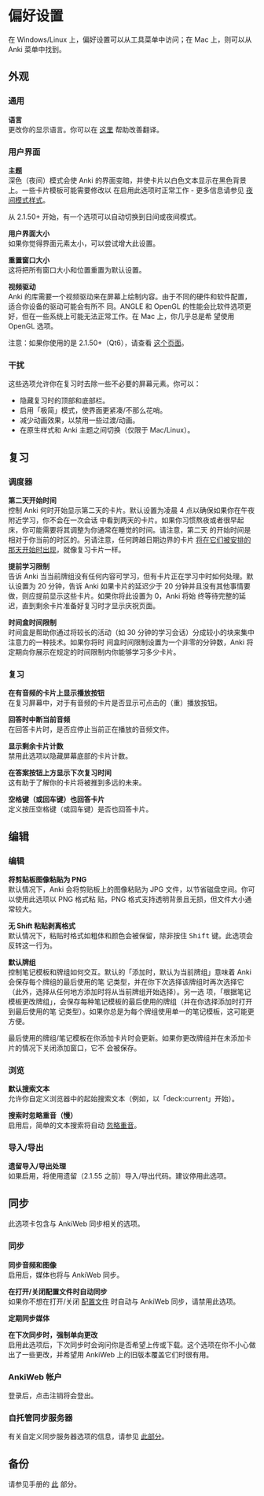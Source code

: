# 偏好设置

<!-- toc -->

在 Windows/Linux 上，偏好设置可以从工具菜单中访问；在 Mac 上，则可以从 Anki 菜单中找到。

## 外观

### 通用

**语言**\
更改你的显示语言。你可以在 [这里](https://translating.ankiweb.net/) 帮助改善翻译。

### 用户界面

**主题**\
深色（夜间）模式会使 Anki 的界面变暗，并使卡片以白色文本显示在黑色背景上。一些卡片模板可能需要修改以
在启用此选项时正常工作 - 更多信息请参见 [夜间模式样式](templates/styling.md#夜间模式)。

从 2.1.50+ 开始，有一个选项可以自动切换到日间或夜间模式。

**用户界面大小**\
如果你觉得界面元素太小，可以尝试增大此设置。

**重置窗口大小**\
这将把所有窗口大小和位置重置为默认设置。

**视频驱动**\
Anki 的库需要一个视频驱动来在屏幕上绘制内容。由于不同的硬件和软件配置，适合你设备的驱动可能会有所不
同。ANGLE 和 OpenGL 的性能会比软件选项更好，但在一些系统上可能无法正常工作。在 Mac 上，你几乎总是希
望使用 OpenGL 选项。

注意：如果你使用的是 2.1.50+（Qt6），请查看 [这个页面](./platform/windows/display-issues.md#qt6)。

### 干扰

这些选项允许你在复习时去除一些不必要的屏幕元素。你可以：

- 隐藏复习时的顶部和底部栏。
- 启用「极简」模式，使界面更紧凑/不那么花哨。
- 减少动画效果，以禁用一些过渡/动画。
- 在原生样式和 Anki 主题之间切换（仅限于 Mac/Linux）。

## 复习

### 调度器

**第二天开始时间**\
控制 Anki 何时开始显示第二天的卡片。默认设置为凌晨 4 点以确保如果你在午夜附近学习，你不会在一次会话
中看到两天的卡片。如果你习惯熬夜或者很早起床，你可能需要将其调整为你通常在睡觉的时间。请注意，第二天
的开始时间是相对于你当前的时区的。另请注意，任何跨越日期边界的卡片
[将在它们被安排的那天开始时出现](./deck-options.md#日界线)，就像复习卡片一样。

**提前学习限制**\
告诉 Anki 当当前牌组没有任何内容可学习，但有卡片正在学习中时如何处理。默认设置为 20 分钟，告诉 Anki
如果卡片的延迟少于 20 分钟并且没有其他事情要做，则应提前显示这些卡片。如果你将此设置为 0，Anki 将始
终等待完整的延迟，直到剩余卡片准备好复习时才显示庆祝页面。

**时间盒时间限制**\
时间盒是帮助你通过将较长的活动（如 30 分钟的学习会话）分成较小的块来集中注意力的一种技术。如果你将时
间盒时间限制设置为一个非零的分钟数，Anki 将定期向你展示在规定的时间限制内你能够学习多少卡片。

### 复习

**在有音频的卡片上显示播放按钮**\
在复习屏幕中，对于有音频的卡片是否显示可点击的（重）播放按钮。

**回答时中断当前音频**\
在回答卡片时，是否应停止当前正在播放的音频文件。

**显示剩余卡片计数**\
禁用此选项以隐藏屏幕底部的卡片计数。

**在答案按钮上方显示下次复习时间**\
这有助于了解你的卡片将被推到多远的未来。

**空格键（或回车键）也回答卡片**\
定义按压空格键（或回车键）是否也回答卡片。

## 编辑

### 编辑

**将剪贴板图像粘贴为 PNG**\
默认情况下，Anki 会将剪贴板上的图像粘贴为 JPG 文件，以节省磁盘空间。你可以使用此选项以 PNG 格式粘
贴，PNG 格式支持透明背景且无损，但文件大小通常较大。

**无 Shift 粘贴剥离格式**\
默认情况下，粘贴时格式如粗体和颜色会被保留，除非按住 <kbd>Shift</kbd> 键。此选项会反转这一行为。

**默认牌组**\
控制笔记模板和牌组如何交互。默认的「添加时，默认为当前牌组」意味着 Anki 会保存每个牌组的最后使用的笔
记类型，并在你下次选择该牌组时再次选择它（此外，选择从任何地方添加时将从当前牌组开始选择）。另一选
项，「根据笔记模板更改牌组」，会保存每种笔记模板的最后使用的牌组（并在你选择添加时打开到最后使用的笔
记类型）。如果你总是为每个牌组使用单一的笔记模板，这可能更方便。

最后使用的牌组/笔记模板在你添加卡片时会更新。如果你更改牌组并在未添加卡片的情况下关闭添加窗口，它不
会被保存。

### 浏览

**默认搜索文本**\
允许你自定义浏览器中的起始搜索文本（例如，以「deck:current」开始）。

**搜索时忽略重音（慢）**\
启用后，简单的文本搜索将自动 [忽略重音](./searching.md#忽略重音组合字符)。

### 导入/导出

**遗留导入/导出处理**\
如果启用，将使用遗留（2.1.55 之前）导入/导出代码。建议停用此选项。

## 同步

此选项卡包含与 AnkiWeb 同步相关的选项。

### 同步

**同步音频和图像**\
启用后，媒体也将与 AnkiWeb 同步。

**在打开/关闭配置文件时自动同步**\
如果你不想在打开/关闭 [配置文件](./profiles.md) 时自动与 AnkiWeb 同步，请禁用此选项。

**定期同步媒体**

**在下次同步时，强制单向更改**\
启用此选项后，下次同步时会询问你是否希望上传或下载。这个选项在你不小心做出了一些更改，并希望用
AnkiWeb 上的旧版本覆盖它们时很有用。

### AnkiWeb 帐户

登录后，点击注销将会登出。

### 自托管同步服务器

有关自定义同步服务器选项的信息，请参见 [此部分](./sync-server.md)。

## 备份

请参见手册的 [此](backups.md#自动备份) 部分。
